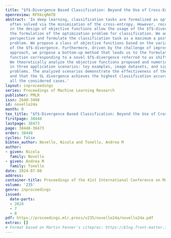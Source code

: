 ```yaml
---
title: "$f$-Divergence Based Classification: Beyond the Use of Cross-Entropy"
openreview: RFhkcqRmTD
abstract: 'In deep learning, classification tasks are formalized as optimization problems
  often solved via the minimization of the cross-entropy. However, recent advancements
  in the design of objective functions allow the usage of the $f$-divergence to generalize
  the formulation of the optimization problem for classification. We adopt a Bayesian
  perspective and formulate the classification task as a maximum a posteriori probability
  problem. We propose a class of objective functions based on the variational representation
  of the $f$-divergence. Furthermore, driven by the challenge of improving the state-of-the-art
  approach, we propose a bottom-up method that leads us to the formulation of an objective
  function corresponding to a novel $f$-divergence referred to as shifted log (SL).
  We theoretically analyze the objective functions proposed and numerically test them
  in three application scenarios: toy examples, image datasets, and signal detection/decoding
  problems. The analyzed scenarios demonstrate the effectiveness of the proposed approach
  and that the SL divergence achieves the highest classification accuracy in almost
  all the considered cases.'
layout: inproceedings
series: Proceedings of Machine Learning Research
publisher: PMLR
issn: 2640-3498
id: novello24a
month: 0
tex_title: "$f$-Divergence Based Classification: Beyond the Use of Cross-Entropy"
firstpage: 38448
lastpage: 38473
page: 38448-38473
order: 38448
cycles: false
bibtex_author: Novello, Nicola and Tonello, Andrea M
author:
- given: Nicola
  family: Novello
- given: Andrea M
  family: Tonello
date: 2024-07-08
address:
container-title: Proceedings of the 41st International Conference on Machine Learning
volume: '235'
genre: inproceedings
issued:
  date-parts:
  - 2024
  - 7
  - 8
pdf: https://proceedings.mlr.press/v235/novello24a/novello24a.pdf
extras: []
# Format based on Martin Fenner's citeproc: https://blog.front-matter.io/posts/citeproc-yaml-for-bibliographies/
---
```

